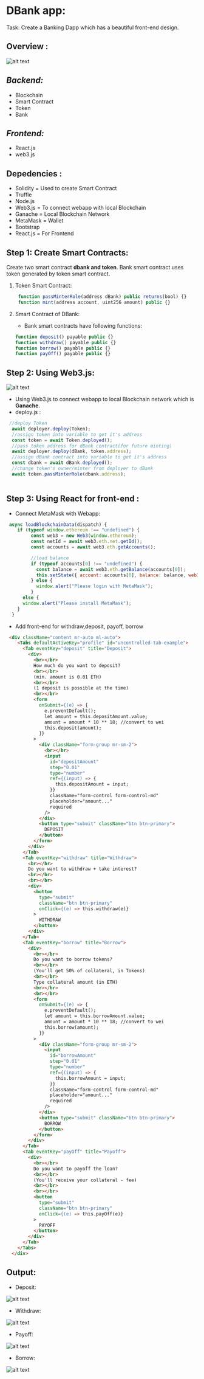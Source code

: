 # DBank app:

Task: Create a Banking Dapp which has a beautiful front-end design.

## Overview :

![alt text](Project-Exp.png " blockchain project expalained ")


*Backend:*
----------
- Blockchain 
- Smart Contract
- Token
- Bank

*Frontend:*
-----------
- React.js
- web3.js 

## Depedencies :

- Solidity = Used to create Smart Contract
- Truffle 
- Node.js 
- Web3.js = To connect webapp with local Blockchain
- Ganache = Local Blockchain Network
- MetaMask = Wallet
- Bootstrap
- React.js = For Frontend 

## Step 1: Create Smart Contracts:

Create two smart contract **dbank and token**. Bank smart contract uses token generated by token smart contract.

1. Token Smart Contract: 
   ```js
    function passMinterRole(address dBank) public returns(bool) {} 
    function mint(address account, uint256 amount) public {}
   ```

2. Smart Contract of DBank:
   - Bank smart contracts have following functions: 
     
    ```js
    function deposit() payable public {}
    function withdraw() payable public {}
    function borrow() payable public {}
    function payOff() payable public {}

    ```

## Step 2: Using Web3.js: 

![alt text](Screenshot-1.png " blockchain project expalained ")

 - Using Web3.js to connect webapp to local Blockchain network which is **Ganache**. 
 - deploy.js : 
```js
 //deploy Token
  await deployer.deploy(Token);
  //assign token into variable to get it's address
  const token = await Token.deployed();
  //pass token address for dBank contract(for future minting)
  await deployer.deploy(dBank, token.address);
  //assign dBank contract into variable to get it's address
  const dbank = await dBank.deployed();
  //change token's owner/minter from deployer to dBank
  await token.passMinterRole(dbank.address);
   
```

## Step 3: Using React for front-end :  

- Connect MetaMask with Webapp:
```js
 async loadBlockchainData(dispatch) {
    if (typeof window.ethereum !== "undefined") {
         const web3 = new Web3(window.ethereum);
         const netId = await web3.eth.net.getId();
         const accounts = await web3.eth.getAccounts();

         //load balance
         if (typeof accounts[0] !== "undefined") {
           const balance = await web3.eth.getBalance(accounts[0]);
           this.setState({ account: accounts[0], balance: balance, web3: web3 });
         } else {
           window.alert("Please login with MetaMask");
         }
      else {
      window.alert("Please install MetaMask");
    }
  }

```
- Add front-end for withdraw,deposit, payoff, borrow 
```html
 <div className="content mr-auto ml-auto">
    <Tabs defaultActiveKey="profile" id="uncontrolled-tab-example">
      <Tab eventKey="deposit" title="Deposit">
        <div>
          <br></br>
          How much do you want to deposit?
          <br></br>
          (min. amount is 0.01 ETH)
          <br></br>
          (1 deposit is possible at the time)
          <br></br>
          <form
            onSubmit={(e) => {
              e.preventDefault();
              let amount = this.depositAmount.value;
              amount = amount * 10 ** 18; //convert to wei
              this.deposit(amount);
            }}
          >
            <div className="form-group mr-sm-2">
              <br></br>
              <input
                id="depositAmount"
                step="0.01"
                type="number"
                ref={(input) => {
                  this.depositAmount = input;
                }}
                className="form-control form-control-md"
                placeholder="amount..."
                required
              />
            </div>
            <button type="submit" className="btn btn-primary">
              DEPOSIT
            </button>
          </form>
        </div>
      </Tab>
      <Tab eventKey="withdraw" title="Withdraw">
        <br></br>
        Do you want to withdraw + take interest?
        <br></br>
        <br></br>
        <div>
          <button
            type="submit"
            className="btn btn-primary"
            onClick={(e) => this.withdraw(e)}
          >
            WITHDRAW
          </button>
        </div>
      </Tab>
      <Tab eventKey="borrow" title="Borrow">
        <div>
          <br></br>
          Do you want to borrow tokens?
          <br></br>
          (You'll get 50% of collateral, in Tokens)
          <br></br>
          Type collateral amount (in ETH)
          <br></br>
          <br></br>
          <form
            onSubmit={(e) => {
              e.preventDefault();
              let amount = this.borrowAmount.value;
              amount = amount * 10 ** 18; //convert to wei
              this.borrow(amount);
            }}
          >
            <div className="form-group mr-sm-2">
              <input
                id="borrowAmount"
                step="0.01"
                type="number"
                ref={(input) => {
                  this.borrowAmount = input;
                }}
                className="form-control form-control-md"
                placeholder="amount..."
                required
              />
            </div>
            <button type="submit" className="btn btn-primary">
              BORROW
            </button>
          </form>
        </div>
      </Tab>
      <Tab eventKey="payOff" title="Payoff">
        <div>
          <br></br>
          Do you want to payoff the loan?
          <br></br>
          (You'll receive your collateral - fee)
          <br></br>
          <br></br>
          <button
            type="submit"
            className="btn btn-primary"
            onClick={(e) => this.payOff(e)}
          >
            PAYOFF
          </button>
        </div>
      </Tab>
    </Tabs>
  </div>

```

## Output: 

- Deposit:

![alt text](Screenshot-output-1.png " Dbank website output ")

- Withdraw:

![alt text](Screenshot-output-2.png " Dbank website output ")

- Payoff:

![alt text](Screenshot-output-3.png " Dbank website output ")

- Borrow:

![alt text](Screenshot-output-4.png " Dbank website output ")


